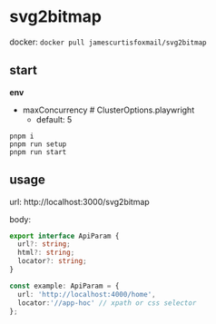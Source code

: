 # svg2bitmap

docker: `docker pull jamescurtisfoxmail/svg2bitmap`

## start
**env**
- maxConcurrency # ClusterOptions.playwright
  - default: 5

```shell
pnpm i
pnpm run setup
pnpm run start
```

## usage
url: http://localhost:3000/svg2bitmap

body:
```ts
export interface ApiParam {
  url?: string;
  html?: string;
  locator?: string;
}

const example: ApiParam = {
  url: 'http://localhost:4000/home',
  locator:'//app-hoc' // xpath or css selector
};
```
